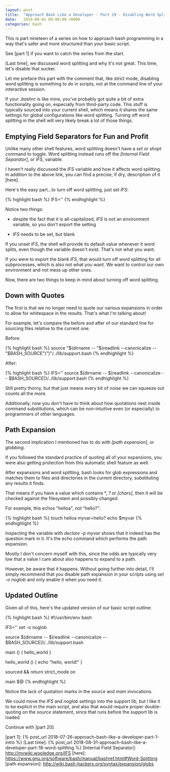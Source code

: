 ```yaml
---
layout: post
title:  "Approach Bash Like a Developer - Part 19 - Disabling Word Splitting"
date:   2018-09-01 00:00:00 +0000
categories: bash
---
```


This is part nineteen of a series on how to approach bash programming in
a way that's safer and more structured than your basic script.

See [part 1] if you want to catch the series from the start.

[Last time], we discussed word splitting and why it's not great.
This time, let's disable that sucker.

Let me preface this part with the comment that, like strict mode,
disabling word splitting is something to do in scripts, not at the
command line of your interactive session.

If your *.bashrc* is like mine, you've probably got quite a bit of extra
functionality going on, especially from third-party code.  This stuff is
typically sourced into your current shell, which means it shares the
same settings for global configurations like word splitting.  Turning
off word splitting in the shell will very likely break a lot of those
things.

Emptying Field Separators for Fun and Profit
--------------------------------------------

Unlike many other shell features, word splitting doesn't have a *set* or
*shopt* command to toggle.  Word splitting instead runs off the
*[Internal Field Separator]*, or *IFS*, variable.

I haven't really discussed the *IFS* variable and how it affects word
splitting.  In addition to the above link, you can find a precise, if
dry, description of it [here].

Here's the easy part...to turn off word splitting, just set *IFS*:

{% highlight bash %}
IFS=''
{% endhighlight %}

Notice two things:

-   despite the fact that it is all-capitalized, *IFS* is not an
    environment variable, so you don't export the setting

-   *IFS* needs to be set, but blank

If you unset *IFS*, the shell will provide its default value whenever it
word splits, even though the variable doesn't exist.  That's not what
you want.

If you were to export the blank *IFS*, that would turn off word
splitting for all subprocesses, which is also not what you want.  We
want to control our own environment and not mess up other ones.

Now, there are two things to keep in mind about turning off word
splitting.

Down with Quotes
----------------

The first is that we no longer need to quote our various expansions in
order to allow for whitespace in the results.  That's what I'm talking
about!

For example, let's compare the before and after of our standard line for
sourcing files relative to the current one.

Before:

{% highlight bash %}
source "$(dirname -- "$(readlink --canonicalize -- "$BASH_SOURCE")")"/../lib/support.bash
{% endhighlight %}

After:

{% highlight bash %}
IFS=''
source $(dirname -- $(readlink --canonicalize -- $BASH_SOURCE))/../lib/support.bash
{% endhighlight %}

Still pretty thorny, but that just means every bit of noise we can
squeeze out counts all the more.

Additionally, now you don't have to think about how quotations nest
inside command substitutions, which can be non-intuitive even (or
especially) to programmers of other languages.

Path Expansion
--------------

The second implication I mentioned has to do with *[path expansion]*, or
*globbing*.

If you followed the standard practice of quoting all of your expansions,
you were also getting protection from this automatic shell feature as
well.

After expansions and word splitting, bash looks for glob expressions and
matches them to files and directories in the current directory,
substituting any results it finds.

That means if you have a value which contains \*, *?* or *[chars]*, then
it will be checked against the filesystem and possibly changed.

For example, this echos "helloa", not "hello?":

{% highlight bash %}
touch helloa
myvar=hello?
echo $myvar
{% endhighlight %}

Inspecting the variable with *declare -p myvar* shows that it indeed has
the question mark in it.  It's the echo command which performs the path
expansion.

Mostly I don't concern myself with this, since the odds are typically
very low that a value I care about also happens to expand to a path.

However, be aware that it happens.  Without going further into detail,
I'll simply recommend that you disable path expansion in your scripts
using *set -o noglob* and only enable it when you need it.

Updated Outline
---------------

Given all of this, here's the updated version of our basic script
outline:

{% highlight bash %}
#!/usr/bin/env bash

IFS=''
set -o noglob

source $(dirname -- $(readlink --canonicalize -- $BASH_SOURCE))/../lib/support.bash

main () {
  hello_world
}

hello_world () {
  echo "hello, world!"
}

sourced && return
strict_mode on

main $@
{% endhighlight %}

Notice the lack of quotation marks in the *source* and *main*
invocations.

We could move the *IFS* and *noglob* settings into the support lib, but
I like it to be explicit in the main script, and also that would require
proper double-quoting on the *source* statement, since that runs before
the support lib is loaded.

Continue with [part 20]

  [part 1]:       {% post_url 2018-07-26-approach-bash-like-a-developer-part-1-intro                      %}
  [Last time]:    {% post_url 2018-08-31-approach-bash-like-a-developer-part-18-word-splitting            %}
  [Internal Field Separator]: http://mywiki.wooledge.org/IFS
  [here]:         https://www.gnu.org/software/bash/manual/bashref.html#Word-Splitting
  [path expansion]: http://wiki.bash-hackers.org/syntax/expansion/globs
